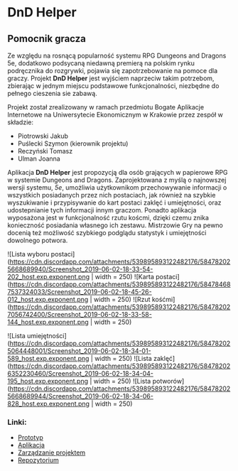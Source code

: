 # DnD Helper
## Pomocnik gracza

Ze względu na rosnącą popularność systemu RPG Dungeons and Dragons 5e, dodatkowo podsycaną niedawną premierą na polskim rynku podręcznika do rozgrywki, pojawia się zapotrzebowanie na pomoce dla graczy. Projekt **DnD Helper** jest wyjściem naprzeciw takim potrzebom, zbierając w jednym miejscu podstawowe funkcjonalności, niezbędne do pełnego cieszenia sie zabawą.

Projekt został zrealizowany w ramach przedmiotu Bogate Aplikacje Internetowe na Uniwersytecie Ekonomicznym w Krakowie przez zespół w składzie:
* Piotrowski Jakub
* Puślecki Szymon (kierownik projektu)
* Reczyński Tomasz
* Ulman Joanna

Aplikacja **DnD Helper** jest propozycją dla osób grających w papierowe RPG w systemie Dungeons and Dragons. Zaprojektowana z myślą o najnowszej wersji systemu, *5e*, umożliwia użytkownikom przechowywanie informacji o wszystkich posiadanych przez nich postaciach, jak również na szybkie wyszukiwanie i przypisywanie do kart postaci zaklęć i umiejętności, oraz udostepnianie tych informacji innym graczom. Ponadto aplikacja wyposażona jest w funkcjonalność rzutu koścmi, dzięki czemu znika konieczność posiadania własnego ich zestawu. Mistrzowie Gry na pewno docenią też możliwość szybkiego podglądu statystyk i umiejętności dowolnego potwora.

![Lista wyboru postaci](https://cdn.discordapp.com/attachments/539895893122482176/584782025668689940/Screenshot_2019-06-02-18-33-54-202_host.exp.exponent.png | width = 250)
![Karta postaci](https://cdn.discordapp.com/attachments/539895893122482176/584784687537324033/Screenshot_2019-06-02-18-45-26-012_host.exp.exponent.png | width = 250)
![Rzut kośćmi](https://cdn.discordapp.com/attachments/539895893122482176/584782027056742400/Screenshot_2019-06-02-18-33-58-144_host.exp.exponent.png | width = 250)

![Lista umiejętności](https://cdn.discordapp.com/attachments/539895893122482176/584782025064448001/Screenshot_2019-06-02-18-34-01-589_host.exp.exponent.png | width = 250)
![Lista zaklęć](https://cdn.discordapp.com/attachments/539895893122482176/584782026352230460/Screenshot_2019-06-02-18-34-04-195_host.exp.exponent.png | width = 250)
![Lista potworów](https://cdn.discordapp.com/attachments/539895893122482176/584782025668689944/Screenshot_2019-06-02-18-34-06-828_host.exp.exponent.png | width = 250)

### Linki:
* [Prototyp](https://ninjamock.com/s/KRJTJDx)
* [Aplikacja](https://expo.io/@firebasednd/RMA-DnD)
* [Zarządzanie projektem](https://trello.com/b/4WO6VXvS/bai)
* [Repozytorium](https://github.com/QuelleSup/RMA-DnD)
